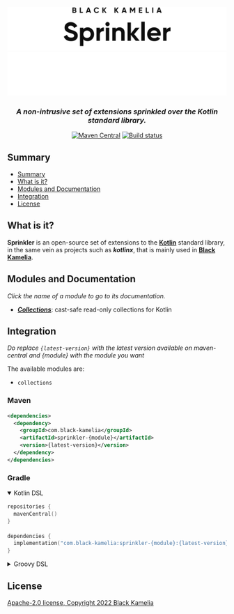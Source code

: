<div align="center">

![Sprinkler logo](img/Sprinkler_light.svg#gh-light-mode-only)
![Sprinkler logo](img/Sprinkler_dark.svg#gh-dark-mode-only)

<h3><i>A non-intrusive set of extensions sprinkled over the Kotlin standard library.</i></h3>

[![Maven Central](https://img.shields.io/maven-central/v/com.black-kamelia/sprinkler.svg?label=Maven%20Central)](https://search.maven.org/search?q=g:%22com.black-kamelia%22%20AND%20a:%22sprinkler%22)
[![Build status](https://ci.black-kamelia.com/buildStatus/icon?subject=Build&job=Sprinkler%2Fmaster)](https://ci.black-kamelia.com/job/Sprinkler/)
</div>

## Summary

- [Summary](#summary)
- [What is it?](#what-is-it)
- [Modules and Documentation](#modules-and-documentation)
- [Integration](#integration)
- [License](#license)

## What is it?

**Sprinkler** is an open-source set of extensions to the **[Kotlin](https://kotlinlang.org/)** standard library, in the
same vein as projects such as ***kotlinx***, that is mainly used in **[Black Kamelia](https://black-kamelia.com)**.

## Modules and Documentation

*Click the name of a module to go to its documentation.*

- ***[Collections](readonly-collections/README.md)***: cast-safe read-only collections for Kotlin

## Integration

*Do replace `{latest-version}` with the latest version available on maven-central*
*and {module} with the module you want*

The available modules are:

- `collections`

### Maven

```XML
<dependencies>
  <dependency>
    <groupId>com.black-kamelia</groupId>
    <artifactId>sprinkler-{module}</artifactId>
    <version>{latest-version}</version>
  </dependency>
</dependencies>
```

### Gradle

<details open>
<summary>Kotlin DSL</summary>
<p>

```kotlin
repositories {
  mavenCentral()
}

dependencies {
  implementation("com.black-kamelia:sprinkler-{module}:{latest-version}")
}
```
</p>
</details>

<details>
<summary>Groovy DSL</summary>
<p>

```groovy
repositories {
  mavenCentral()
}

dependencies {
  implementation 'com.black-kamelia:sprinkler-{module}:{latest-version}'
}
```
</p>
</details>

## License

[Apache-2.0 license, Copyright 2022 Black Kamelia](LICENSE)
